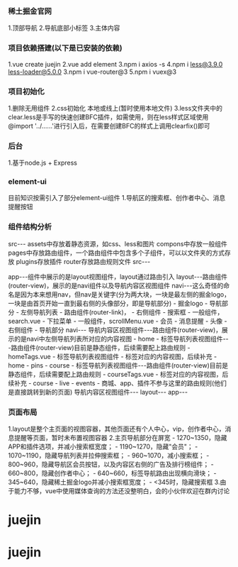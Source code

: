 ### 稀土掘金官网
1.顶部导航
2.导航底部小标签
3.主体内容

### 项目依赖搭建(以下是已安装的依赖)
1.vue create juejin
2.vue add element
3.npm i axios -s
4.npm i less@3.9.0 less-loader@5.0.0
3.npm i vue-router@3
5.npm i vuex@3

### 项目初始化
1.删除无用组件
2.css初始化 本地或线上(暂时使用本地文件)
3.less文件夹中的clear.less是手写的快速创建BFC插件，如需使用，则在less样式区域使用@import '../......'进行引入后，在需要创建BFC的样式上调用clearfix()即可

### 后台
1.基于node.js + Express

### element-ui
目前知识按需引入了部分element-ui组件
1.导航区的搜索框、创作者中心、消息提醒按钮

### 组件结构分析
src---
	assets中存放着静态资源，如css、less和图片
	compons中存放一般组件
	pages中存放路由组件，一个路由组件中包含多个子组件，可以以文件夹的方式存放
	plugins存放插件
	router存放路由规则文件
src---

app---组件中展示的是layout视图组件，layout通过路由引入
	layout---路由组件(router-view)，展示的是navi组件以及导航内容区视图组件
		navi---这么奇怪的命名是因为本来想用nav，但nav是关键字(分为两大块，一块是最左侧的掘金logo，一块是由首页开始一直到最右侧的头像部分，即是导航部分)
			- 掘金logo
			- 导航部分
				- 左侧导航列表 - 路由组件(router-link)，
				- 右侧组件
					- 搜索框 - 一般组件，search.vue
					- 下拉菜单 - 一般组件，scrollMenu.vue
					- 会员
					- 消息提醒
					- 头像
				- 右侧组件
			- 导航部分
		navi---
		导航内容区视图组件---路由组件(router-view)，展示的是navi中左侧导航列表所对应的内容视图
		- home
			- 标签导航列表视图组件---路由组件(router-view)目前是静态组件，后续需要配上路由规则
				- homeTags.vue
			- 标签导航列表视图组件
			- 标签对应的内容视图，后续补充
		- home
		- pins
		- course
			- 标签导航列表视图组件---路由组件(router-view)目前是静态组件，后续需要配上路由规则
    			- courseTags.vue 
			- 标签对应的内容视图，后续补充
		- course
		- live
		- events
		- 商城、app、插件不参与这里的路由规则(他们是直接跳转到新的页面)
		导航内容区视图组件---
	layout---
app---

### 页面布局
1.layout是整个主页面的视图容器，其他页面还有个人中心，vip，创作者中心，消息提醒等页面，暂时未布置视图容器
2.主页导航部分在屏宽
	- 1270~1350，隐藏APP和插件选项，并减小搜索框宽度；
	- 1190~1270，隐藏"会员"；
	- 1070~1190，隐藏导航列表并拉伸搜索框；
	- 960~1070，减小搜索框；
	- 800~960，隐藏导航区会员按钮，以及内容区右侧的广告及排行榜组件；
	- 660~800，隐藏创作者中心；
	- 640~660，标签导航路由出现横向滑块；
	- 345~640，隐藏稀土掘金logo并减小搜索框宽度；
	- <345时，隐藏搜索框
3.由于能力不够，vue中使用媒体查询的方法还没整明白，会的小伙伴欢迎在群内讨论

# juejin
# juejin
